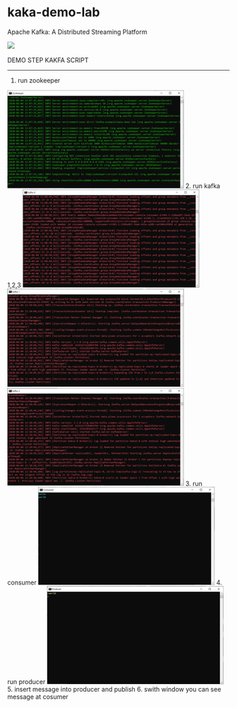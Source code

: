 # kaka-demo-lab
Apache Kafka: A Distributed Streaming Platform

<img src="https://kafka.apache.org/images/kafka_diagram.png" width="400">

DEMO STEP KAKFA SCRIPT
<br>
__________________________________
1. run zookeeper
<img src="https://raw.githubusercontent.com/tarathep/kaka-demo-lab/master/img/cmd_z.PNG" width="400">
2. run kafka 1,2,3
<img src="https://raw.githubusercontent.com/tarathep/kaka-demo-lab/master/img/cmd_k.PNG" width="400">
<img src="https://raw.githubusercontent.com/tarathep/kaka-demo-lab/master/img/cmd_k1.PNG" width="400">
<img src="https://raw.githubusercontent.com/tarathep/kaka-demo-lab/master/img/cmd_k2.PNG" width="400">
3. run consumer
<img src="https://raw.githubusercontent.com/tarathep/kaka-demo-lab/master/img/cmd_c.PNG" width="400">
4. run producer
<img src="https://raw.githubusercontent.com/tarathep/kaka-demo-lab/master/img/cmd_p.PNG" width="400">
5. insert message into producer and publish
6. swith window you can see message at cosumer

